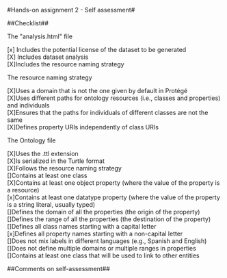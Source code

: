 #Hands-on assignment 2 - Self assessment#

##Checklist##

The "analysis.html" file

[x] Includes the potential license of the dataset to be generated  
[X] Includes dataset analysis  
[X]Includes the resource naming strategy  

The resource naming strategy  

[X]Uses a domain that is not the one given by default in Protégé  
[X]Uses different paths for ontology resources (i.e., classes and properties) and
individuals  
[X]Ensures that the paths for individuals of different classes are not the same  
[X]Defines property URIs independently of class URIs  

The Ontology file  

[X]Uses the .ttl extension  
[X]Is serialized in the Turtle format  
[X]Follows the resource naming strategy  
[]Contains at least one class  
[X]Contains at least one object property (where the value of the property is a resource)  
[x]Contains at least one datatype property (where the value of the property is a string
literal, usually typed)  
[]Defines the domain of all the properties (the origin of the property)  
[]Defines the range of all the properties (the destination of the property)  
[]Defines all class names starting with a capital letter  
[x]Defines all property names starting with a non-capital letter  
[]Does not mix labels in different languages (e.g., Spanish and English)  
[]Does not define multiple domains or multiple ranges in properties  
[]Contains at least one class that will be used to link to other entities  

##Comments on self-assessment##  
